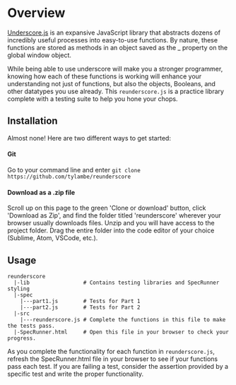 # Overview

<a href="http://underscorejs.org/">Underscore.js</a> is an expansive JavaScript library that abstracts dozens of incredibly useful processes into easy-to-use functions. By nature, these functions are stored as methods in an object saved as the _ property on the global window object.

While being able to use underscore will make you a stronger programmer, knowing how each of these functions is working will enhance your understanding not just of functions, but also the objects, Booleans, and other datatypes you use already. This `reunderscore.js` is a practice library complete with a testing suite to help you hone your chops.

## Installation

Almost none! Here are two different ways to get started:

#### Git

Go to your command line and enter `git clone https://github.com/tylambe/reunderscore`

#### Download as a .zip file

Scroll up on this page to the green 'Clone or download' button, click 'Download as Zip', and find the folder titled 'reunderscore' wherever your browser usually downloads files. Unzip and you will have access to the project folder. Drag the entire folder into the code editor of your choice (Sublime, Atom, VSCode, etc.).

## Usage

```
reunderscore
  |-lib                 # Contains testing libraries and SpecRunner styling
  |-spec
    |---part1.js        # Tests for Part 1
    |---part2.js        # Tests for Part 2
  |-src
    |---reunderscore.js # Complete the functions in this file to make the tests pass.
  |-SpecRunner.html     # Open this file in your browser to check your progress.
```
As you complete the functionality for each function in `reunderscore.js`, refresh the SpecRunner.html file in your browser to see if your functions pass each test. If you are failing a test, consider the assertion provided by a specific test and write the proper functionality.
